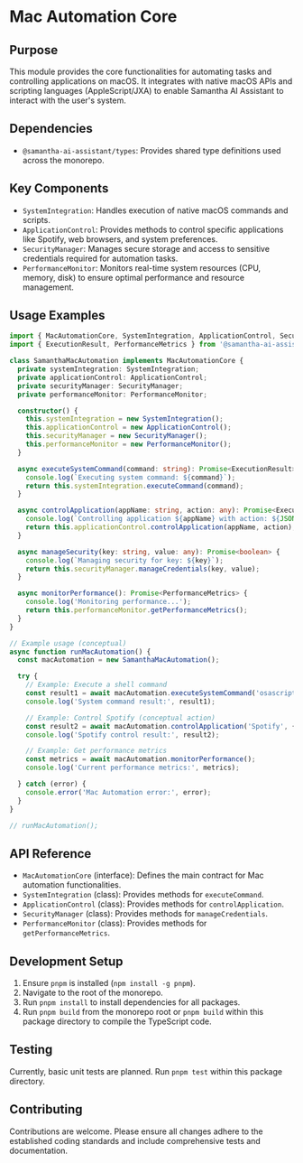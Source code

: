 # Mac Automation Core

## Purpose
This module provides the core functionalities for automating tasks and controlling applications on macOS. It integrates with native macOS APIs and scripting languages (AppleScript/JXA) to enable Samantha AI Assistant to interact with the user's system.

## Dependencies
- `@samantha-ai-assistant/types`: Provides shared type definitions used across the monorepo.

## Key Components
- `SystemIntegration`: Handles execution of native macOS commands and scripts.
- `ApplicationControl`: Provides methods to control specific applications like Spotify, web browsers, and system preferences.
- `SecurityManager`: Manages secure storage and access to sensitive credentials required for automation tasks.
- `PerformanceMonitor`: Monitors real-time system resources (CPU, memory, disk) to ensure optimal performance and resource management.

## Usage Examples
```typescript
import { MacAutomationCore, SystemIntegration, ApplicationControl, SecurityManager, PerformanceMonitor } from '@samantha-ai-assistant/mac-automation';
import { ExecutionResult, PerformanceMetrics } from '@samantha-ai-assistant/types';

class SamanthaMacAutomation implements MacAutomationCore {
  private systemIntegration: SystemIntegration;
  private applicationControl: ApplicationControl;
  private securityManager: SecurityManager;
  private performanceMonitor: PerformanceMonitor;

  constructor() {
    this.systemIntegration = new SystemIntegration();
    this.applicationControl = new ApplicationControl();
    this.securityManager = new SecurityManager();
    this.performanceMonitor = new PerformanceMonitor();
  }

  async executeSystemCommand(command: string): Promise<ExecutionResult> {
    console.log(`Executing system command: ${command}`);
    return this.systemIntegration.executeCommand(command);
  }

  async controlApplication(appName: string, action: any): Promise<ExecutionResult> {
    console.log(`Controlling application ${appName} with action: ${JSON.stringify(action)}`);
    return this.applicationControl.controlApplication(appName, action);
  }

  async manageSecurity(key: string, value: any): Promise<boolean> {
    console.log(`Managing security for key: ${key}`);
    return this.securityManager.manageCredentials(key, value);
  }

  async monitorPerformance(): Promise<PerformanceMetrics> {
    console.log('Monitoring performance...');
    return this.performanceMonitor.getPerformanceMetrics();
  }
}

// Example usage (conceptual)
async function runMacAutomation() {
  const macAutomation = new SamanthaMacAutomation();

  try {
    // Example: Execute a shell command
    const result1 = await macAutomation.executeSystemCommand('osascript -e \'display notification "Hello from Samantha!" with title "Samantha AI"\'');
    console.log('System command result:', result1);

    // Example: Control Spotify (conceptual action)
    const result2 = await macAutomation.controlApplication('Spotify', { action: 'playPause' });
    console.log('Spotify control result:', result2);

    // Example: Get performance metrics
    const metrics = await macAutomation.monitorPerformance();
    console.log('Current performance metrics:', metrics);

  } catch (error) {
    console.error('Mac Automation error:', error);
  }
}

// runMacAutomation();
```

## API Reference
- `MacAutomationCore` (interface): Defines the main contract for Mac automation functionalities.
- `SystemIntegration` (class): Provides methods for `executeCommand`.
- `ApplicationControl` (class): Provides methods for `controlApplication`.
- `SecurityManager` (class): Provides methods for `manageCredentials`.
- `PerformanceMonitor` (class): Provides methods for `getPerformanceMetrics`.

## Development Setup
1. Ensure `pnpm` is installed (`npm install -g pnpm`).
2. Navigate to the root of the monorepo.
3. Run `pnpm install` to install dependencies for all packages.
4. Run `pnpm build` from the monorepo root or `pnpm build` within this package directory to compile the TypeScript code.

## Testing
Currently, basic unit tests are planned. Run `pnpm test` within this package directory.

## Contributing
Contributions are welcome. Please ensure all changes adhere to the established coding standards and include comprehensive tests and documentation.